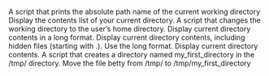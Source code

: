 A script that prints the absolute path name of the current working directory
Display the contents list of your current directory.
A script that changes the working directory to the user’s home directory.
Display current directory contents in a long format.
Display current directory contents, including hidden files (starting with .). Use the long format.
Display current directory contents.
A script that creates a directory named my_first_directory in the /tmp/ directory.
Move the file betty from /tmp/ to /tmp/my_first_directory
